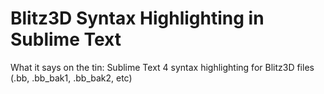 # Blitz3D Syntax Highlighting in Sublime Text
 What it says on the tin: Sublime Text 4 syntax highlighting for Blitz3D files (.bb, .bb_bak1, .bb_bak2, etc)

